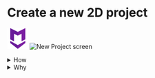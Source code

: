 
# Create a new 2D project

![alt text](https://github.com/adam-p/markdown-here/raw/master/src/common/images/icon48.png "Logo Title Text 1")
![New Project screen](https://i.imgur.com/T2iZrmK.png "New Project")

<details>
<summary>How</summary>
![alt text](https://github.com/adam-p/markdown-here/raw/master/src/common/images/icon48.png "Logo Title Text 1")
![New Project screen](https://i.imgur.com/T2iZrmK.png "New Project")
TODO
</details>
<details>
<summary>Why</summary>
TODO
</details>
